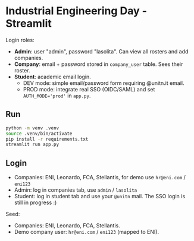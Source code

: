 
# Industrial Engineering Day - Streamlit

Login roles:
- **Admin**: user "admin", password "lasolita". Can view all rosters and add companies.
- **Company**: email + password stored in `company_user` table. Sees their roster.
- **Student**: academic email login.
  - DEV mode: simple email/password form requiring @unitn.it email.
  - PROD mode: integrate real SSO (OIDC/SAML) and set `AUTH_MODE='prod'` in `app.py`.

## Run
```bash
python -m venv .venv
source .venv/bin/activate
pip install -r requirements.txt
streamlit run app.py
```

## Login
* Companies: ENI, Leonardo, FCA, Stellantis, for demo use `hr@eni.com` / `eni123`
* Admin: log in companies tab, use `admin` / `lasolita`
* Student: log in student tab and use your `@unitn` mail. The SSO login is still in progress :)

Seed:
- Companies: ENI, Leonardo, FCA, Stellantis.
- Demo company user: `hr@eni.com` / `eni123` (mapped to ENI).
